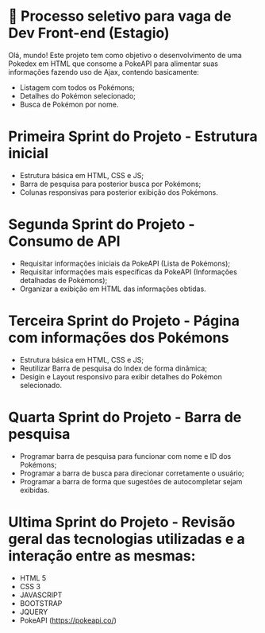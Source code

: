 # 🚀 Processo seletivo para vaga de Dev Front-end (Estagio)

Olá, mundo! Este projeto tem como objetivo o desenvolvimento de uma Pokedex em HTML que consome a PokeAPI para alimentar suas informações fazendo uso de Ajax, contendo basicamente:

- Listagem com todos os Pokémons;
- Detalhes do Pokémon selecionado;
- Busca de Pokémon por nome.

# Primeira Sprint do Projeto - Estrutura inicial

- Estrutura básica em HTML, CSS e JS;
- Barra de pesquisa para posterior busca por Pokémons;
- Colunas responsivas para posterior exibição dos Pokémons.

# Segunda Sprint do Projeto - Consumo de API

- Requisitar informações iniciais da PokeAPI (Lista de Pokémons);
- Requisitar informações mais específicas da PokeAPI (Informações detalhadas de Pokémons);
- Organizar a exibição em HTML das informações obtidas.

# Terceira Sprint do Projeto - Página com informações dos Pokémons

- Estrutura básica em HTML, CSS e JS;
- Reutilizar Barra de pesquisa do Index de forma dinâmica;
- Desigin e Layout responsivo para exibir detalhes do Pokémon selecionado.

# Quarta Sprint do Projeto - Barra de pesquisa

- Programar barra de pesquisa para funcionar com nome e ID dos Pokémons;
- Programar a barra de busca para direcionar corretamente o usuário;
- Programar a barra de forma que sugestões de autocompletar sejam exibidas.

# Ultima Sprint do Projeto - Revisão geral das tecnologias utilizadas e a interação entre as mesmas:

- HTML 5
- CSS 3
- JAVASCRIPT
- BOOTSTRAP
- JQUERY
- PokeAPI (https://pokeapi.co/)
